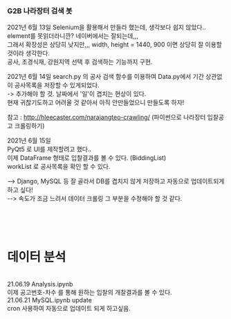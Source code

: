 ### G2B 나라장터 검색 봇

2021년 6월 13일 
Selenium을 활용해서 만들라 했는데, 생각보다 쉽지 않았다.. element를 못읽더라니깐? 네이버에서는 잘되는데,,, <br>
그래서 확장성은 상당히 낮지만,,, width, height = 1440, 900 이면 상당히 잘 이용할 것이라 생각한다. <br>
공사, 조경식재, 강원지역 선택 후 검색하는 기능까지 구현. <br>

2021년 6월 14일 
search.py 의 공사 검색 함수를 이용하여 Data.py에서 기간 상관없이 공사목록을 저장할 수 있게되었다. <br>
-> 추가해야 할 것. 날짜에서 '일'이 겹치는 현상이 있다. <br> 
현재 귀찮기도하고 어려울 것 같아서 아직 안만들었으니 만들도록 하자! <br>

참고 : http://hleecaster.com/narajangteo-crawling/ (파이썬으로 나라장터 입찰공고 크롤링하기) <br>

2021년 6월 15일 <br>
PyQt5 로 UI를 제작할려고 했다.. <br>
이제 DataFrame 형태로 입찰결과를 볼 수 있다. (BiddingList)<br>
workList 로 공사목록을 확인 할 수 있다. <br>



--> Django, MySQL 등 잘 골라서 DB를 겹치지 않게 저장하고 자동으로 업데이트되게 하고 싶다! <br>
--> 속도가 조금 느려서 데이터 크롤링 그 부분을 수정해야 할 것 같다.



<br> <br> <br>

# 데이터 분석
<br> 21.06.19 Analysis.ipynb
<br> 이제 공고번호-차수 를 통해 원하는 입찰의 개찰결과를 볼 수 있다.
<br> 21.06.21 MySQL.ipynb update
<br> cron 사용하여 자동으로 업데이트 되게 하고싶음.